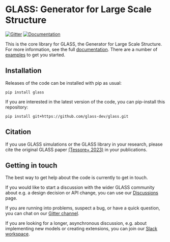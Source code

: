 
**GLASS**: Generator for Large Scale Structure
==============================================

[![Gitter](https://badges.gitter.im/glass-dev/glass.svg)](https://gitter.im/glass-dev/glass)
[![Documentation](https://readthedocs.org/projects/glass/badge/?version=latest)](https://glass.readthedocs.io/en/latest/)

This is the core library for GLASS, the Generator for Large Scale Structure.
For more information, see the full [documentation].  There are a number of
[examples] to get you started.


Installation
------------

Releases of the code can be installed with pip as usual:

    pip install glass

If you are interested in the latest version of the code, you can pip-install
this repository:

    pip install git+https://github.com/glass-dev/glass.git


Citation
--------

If you use GLASS simulations or the GLASS library in your research, please cite
the original GLASS paper [(Tessore+ 2023)](CITATION.md) in your publications.


Getting in touch
----------------

The best way to get help about the code is currently to get in touch.

If you would like to start a discussion with the wider GLASS community about
e.g. a design decision or API change, you can use our [Discussions] page.

If you are running into problems, suspect a bug, or have a quick question, you
can chat on our [Gitter channel].

If you are looking for a longer, asynchronous discussion, e.g. about
implementing new models or creating extensions, you can join our [Slack
workspace].


[documentation]: https://glass.readthedocs.io/
[examples]: https://glass.readthedocs.io/projects/examples/
[Discussions]: https://github.com/orgs/glass-dev/discussions
[Gitter channel]: https://gitter.im/glass-dev/glass
[Slack workspace]: https://glass-dev.github.io/slack
